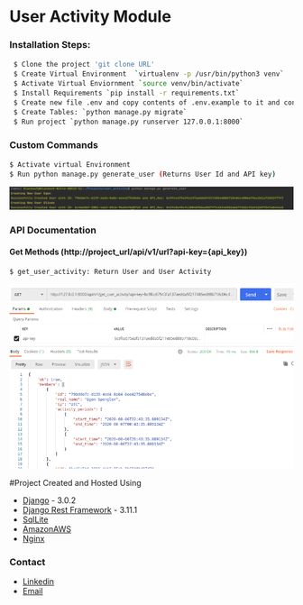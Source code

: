 # User Activity Module

### Installation Steps:
``` sh
 $ Clone the project 'git clone URL'
 $ Create Virtual Environment  `virtualenv -p /usr/bin/python3 venv`
 $ Activate Virtual Enviornment `source venv/bin/activate`
 $ Install Requirements `pip install -r requirements.txt`
 $ Create new file .env and copy contents of .env.example to it and control setting of project from env
 $ Create Tables: `python manage.py migrate`
 $ Run project `python manage.py runserver 127.0.0.1:8000`
```

### Custom Commands
```sh
$ Activate virtual Environment
$ Run python manage.py generate_user (Returns User Id and API key)
```
![](https://github.com/manavchawla2012/images/blob/master/Screenshot%20from%202020-08-07%2006-34-13.png?raw=true)

### API Documentation
#### Get Methods (http://project_url/api/v1/url?api-key={api_key})
```shell script
$ get_user_activity: Return User and User Activity
```
![](https://github.com/manavchawla2012/images/blob/master/Screenshot%20from%202020-08-07%2006-35-19.png?raw=true)



#Project Created and Hosted Using

* [Django](https://docs.djangoproject.com/en/3.0/) - 3.0.2
* [Django Rest Framework](https://www.django-rest-framework.org/) - 3.11.1
* [SqlLite](https://www.sqlite.org/docs.html)
* [AmazonAWS](https://aws.amazon.com/)
* [Nginx](https://www.nginx.com/)

### Contact
* [Linkedin](https://www.linkedin.com/in/manav-chawla-9b1147120/)
* [Email](mailto:manavchawla2012@gmail.com)
